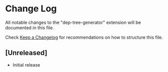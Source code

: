# Change Log

All notable changes to the "dep-tree-generator" extension will be documented in this file.

Check [Keep a Changelog](http://keepachangelog.com/) for recommendations on how to structure this file.

## [Unreleased]

- Initial release